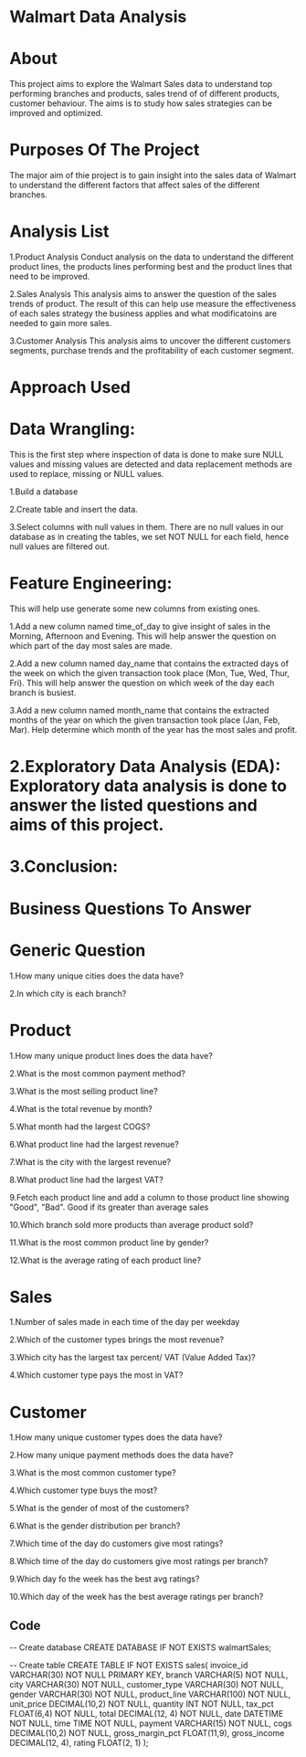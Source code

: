 # Walmart Data Analysis
# About
This project aims to explore the Walmart Sales data to understand top performing branches and products, sales trend of of different products, customer behaviour. The aims is to study how sales strategies can be improved and optimized. 
# Purposes Of The Project
The major aim of thie project is to gain insight into the sales data of Walmart to understand the different factors that affect sales of the different branches.
# Analysis List
1.Product Analysis
Conduct analysis on the data to understand the different product lines, the products lines performing best and the product lines that need to be improved.

2.Sales Analysis
This analysis aims to answer the question of the sales trends of product. The result of this can help use measure the effectiveness of each sales strategy the business applies and what modificatoins are needed to gain more sales.

3.Customer Analysis
This analysis aims to uncover the different customers segments, purchase trends and the profitability of each customer segment.
# Approach Used
# Data Wrangling: 
This is the first step where inspection of data is done to make sure NULL values and missing values are detected and data replacement methods are used to replace, missing or NULL values.

1.Build a database

2.Create table and insert the data.

3.Select columns with null values in them. There are no null values in our database as in creating the tables, we set NOT NULL for each field, hence null values are filtered out.

# Feature Engineering:

This will help use generate some new columns from existing ones.

1.Add a new column named time_of_day to give insight of sales in the Morning, Afternoon and Evening. This will help answer the question on which part of the day most sales are made.

2.Add a new column named day_name that contains the extracted days of the week on which the given transaction took place (Mon, Tue, Wed, Thur, Fri). This will help answer the question on which week of the day each branch is busiest.

3.Add a new column named month_name that contains the extracted months of the year on which the given transaction took place (Jan, Feb, Mar). Help determine which month of the year has the most sales and profit.

# 2.Exploratory Data Analysis (EDA): Exploratory data analysis is done to answer the listed questions and aims of this project.

# 3.Conclusion:

# Business Questions To Answer

# Generic Question
1.How many unique cities does the data have?

2.In which city is each branch?

# Product
1.How many unique product lines does the data have?

2.What is the most common payment method?

3.What is the most selling product line?

4.What is the total revenue by month?

5.What month had the largest COGS?

6.What product line had the largest revenue?

7.What is the city with the largest revenue?

8.What product line had the largest VAT?

9.Fetch each product line and add a column to those product line showing "Good", "Bad". Good if its greater than average sales

10.Which branch sold more products than average product sold?

11.What is the most common product line by gender?

12.What is the average rating of each product line?

# Sales

1.Number of sales made in each time of the day per weekday

2.Which of the customer types brings the most revenue?

3.Which city has the largest tax percent/ VAT (Value Added Tax)?

4.Which customer type pays the most in VAT?

# Customer

1.How many unique customer types does the data have?

2.How many unique payment methods does the data have?

3.What is the most common customer type?

4.Which customer type buys the most?

5.What is the gender of most of the customers?

6.What is the gender distribution per branch?

7.Which time of the day do customers give most ratings?

8.Which time of the day do customers give most ratings per branch?

9.Which day fo the week has the best avg ratings?

10.Which day of the week has the best average ratings per branch?

## Code
-- Create database
CREATE DATABASE IF NOT EXISTS walmartSales;

-- Create table
CREATE TABLE IF NOT EXISTS sales(
	invoice_id VARCHAR(30) NOT NULL PRIMARY KEY,
    branch VARCHAR(5) NOT NULL,
    city VARCHAR(30) NOT NULL,
    customer_type VARCHAR(30) NOT NULL,
    gender VARCHAR(30) NOT NULL,
    product_line VARCHAR(100) NOT NULL,
    unit_price DECIMAL(10,2) NOT NULL,
    quantity INT NOT NULL,
    tax_pct FLOAT(6,4) NOT NULL,
    total DECIMAL(12, 4) NOT NULL,
    date DATETIME NOT NULL,
    time TIME NOT NULL,
    payment VARCHAR(15) NOT NULL,
    cogs DECIMAL(10,2) NOT NULL,
    gross_margin_pct FLOAT(11,9),
    gross_income DECIMAL(12, 4),
    rating FLOAT(2, 1)
);
